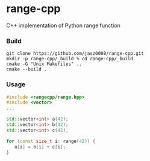 # range-cpp
C++ implementation of Python range function

### Build
```
git clone https://github.com/jasz0008/range-cpp.git
mkdir -p range-cpp/_build % cd range-cpp/_build
cmake -G "Unix Makefiles" ..
cmake --build .
```

### Usage
```cpp
#include <rangecpp/range.hpp>
#include <vector>
...

std::vector<int> a(42);
std::vector<int> b(42);
std::vector<int> c(42);

for (const size_t i: range(42)) {
   a[i] = b[i] + c[i];
}

```
